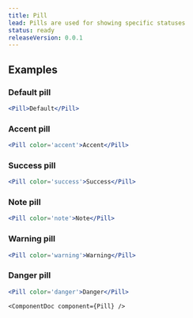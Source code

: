 ```yaml
---
title: Pill
lead: Pills are used for showing specific statuses
status: ready
releaseVersion: 0.0.1
---
```


## Examples

### Default pill

```.jsx
<Pill>Default</Pill>
```

### Accent pill

```.jsx
<Pill color='accent'>Accent</Pill>
```

### Success pill

```.jsx
<Pill color='success'>Success</Pill>
```

### Note pill

```.jsx
<Pill color='note'>Note</Pill>
```

### Warning pill

```.jsx
<Pill color='warning'>Warning</Pill>
```

### Danger pill

```.jsx
<Pill color='danger'>Danger</Pill>
```

```!jsx
<ComponentDoc component={Pill} />
```
